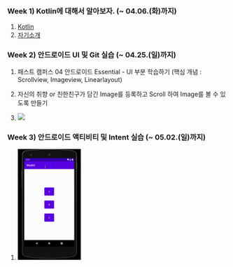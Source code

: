 
### Week 1) Kotlin에 대해서 알아보자. (~ 04.06.(화)까지)

1. [Kotlin](./assignments/1.md)
2. [자기소개](./Introduce/임혁.md)

### Week 2) 안드로이드 UI 및 Git 실습 (~ 04.25.(일)까지)

1. 패스트 캠퍼스 04 안드로이드 Essential - UI 부분 학습하기 (핵심 개념 : Scrollview, Imageview, Linearlayout)

2. 자신의 취향 or 친한친구가 담긴 Image를 등록하고 Scroll 하여 Image를 볼 수 있도록 만들기

3. <img width="30%" src="./assignments/week2.gif"/>

### Week 3) 안드로이드 액티비티 및 Intent 실습 (~ 05.02.(일)까지)
1. <img width="30%" src="./assignments/week3.gif"/>